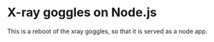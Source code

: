 X-ray goggles on Node.js
========================

This is a reboot of the xray goggles, so that it is served as a node app.

